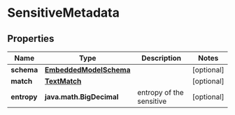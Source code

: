 
# SensitiveMetadata

## Properties
Name | Type | Description | Notes
------------ | ------------- | ------------- | -------------
**schema** | [**EmbeddedModelSchema**](EmbeddedModelSchema.md) |  |  [optional]
**match** | [**TextMatch**](TextMatch.md) |  |  [optional]
**entropy** | **java.math.BigDecimal** | entropy of the sensitive |  [optional]



